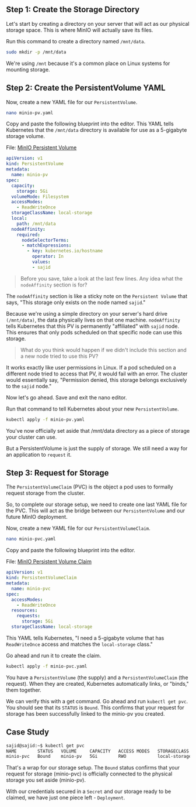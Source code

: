 ## Step 1: Create the Storage Directory
Let's start by creating a directory on your server that will act as our physical storage space. This is where MinIO will actually save its files.

Run this command to create a directory named `/mnt/data`. 
```bash
sudo mkdir -p /mnt/data
```
We're using `/mnt` because it's a common place on Linux systems for mounting storage.

## Step 2: Create the PersistentVolume YAML
Now, create a new YAML file for our `PersistentVolume`.

```bash
nano minio-pv.yaml
```
Copy and paste the following blueprint into the editor. This YAML tells Kubernetes that the `/mnt/data` directory is available for use as a 5-gigabyte storage volume.

File: [MinIO Persistent Volume](../config/minio-pv.yaml)
```yaml
apiVersion: v1
kind: PersistentVolume
metadata:
  name: minio-pv
spec:
  capacity:
    storage: 5Gi
  volumeMode: Filesystem
  accessModes:
    - ReadWriteOnce
  storageClassName: local-storage
  local:
    path: /mnt/data
  nodeAffinity:
    required:
      nodeSelectorTerms:
      - matchExpressions:
        - key: kubernetes.io/hostname
          operator: In
          values:
          - sajid
```
> Before you save, take a look at the last few lines. Any idea what the `nodeAffinity` section is for?

The `nodeAffinity` section is like a sticky note on the `Persistent Volume` that says, "This storage only exists on the node named `sajid`."

Because we're using a simple directory on your server's hard drive `(/mnt/data)`, the data physically lives on that one machine. `nodeAffinity` tells Kubernetes that this PV is permanently "affiliated" with `sajid` node. This ensures that only pods scheduled on that specific node can use this storage.

> What do you think would happen if we didn't include this section and a new node tried to use this PV?

It works exactly like user permissions in Linux. If a pod scheduled on a different node tried to access that PV, it would fail with an error. The cluster would essentially say, "Permission denied, this storage belongs exclusively to the `sajid` node."

Now let's go ahead. Save and exit the nano editor.

Run that command to tell Kubernetes about your new `PersistentVolume`.

```bash
kubectl apply -f minio-pv.yaml
```

You've now officially set aside that /mnt/data directory as a piece of storage your cluster can use.

But a PersistentVolume is just the supply of storage. We still need a way for an application to `request` it.

## Step 3: Request for Storage

The `PersistentVolumeClaim` (PVC) is the object a pod uses to formally request storage from the cluster.

So, to complete our storage setup, we need to create one last YAML file for the PVC. This will act as the bridge between our `PersistentVolume` and our future MinIO deployment.

Now, create a new YAML file for our `PersistentVolumeClaim`.

```bash
nano minio-pvc.yaml
```
Copy and paste the following blueprint into the editor.

File: [MinIO Persistent Volume Claim](../config/minio-pvc.yaml)
```yaml
apiVersion: v1
kind: PersistentVolumeClaim
metadata:
  name: minio-pvc
spec:
  accessModes:
    - ReadWriteOnce
  resources:
    requests:
      storage: 5Gi
  storageClassName: local-storage
```

This YAML tells Kubernetes, "I need a 5-gigabyte volume that has `ReadWriteOnce` access and matches the `local-storage` class."

Go ahead and run it to create the claim.

```bash
kubectl apply -f minio-pvc.yaml
```

You have a `PersistentVolume` (the supply) and a `PersistentVolumeClaim` (the request). When they are created, Kubernetes automatically links, or "binds," them together.

We can verify this with a get command.
Go ahead and run `kubectl get pvc`. You should see that its `STATUS` is `Bound`. This confirms that your request for storage has been successfully linked to the minio-pv you created.

## Case Study

```bash
sajid@sajid:~$ kubectl get pvc 
NAME        STATUS   VOLUME     CAPACITY   ACCESS MODES   STORAGECLASS    VOLUMEATTRIBUTESCLASS   AGE 
minio-pvc   Bound    minio-pv   5Gi        RWO            local-storage   <unset>                 2m21s
```

That's a wrap for our storage setup. The `Bound` status confirms that your request for storage (minio-pvc) is officially connected to the physical storage you set aside (minio-pv).

With our credentials secured in a `Secret` and our storage ready to be claimed, we have just one piece left - `Deployment`.